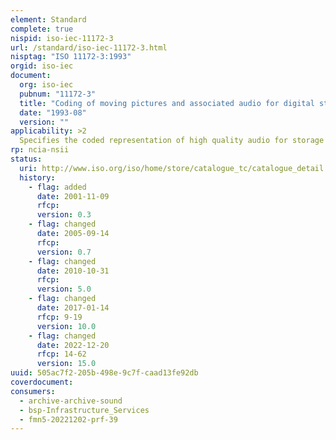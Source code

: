 ```yaml
---
element: Standard
complete: true
nispid: iso-iec-11172-3
url: /standard/iso-iec-11172-3.html
nisptag: "ISO 11172-3:1993"
orgid: iso-iec
document:
  org: iso-iec
  pubnum: "11172-3"
  title: "Coding of moving pictures and associated audio for digital storage media at up to about 1,5 Mbit/s; PCM Part 3: audio"
  date: "1993-08"
  version: ""
applicability: >2
  Specifies the coded representation of high quality audio for storage media and the method for decoding of high quality audio signals. Is intended for application to digital storage media providing a total continuous transfer rate of about 1,5 Mbit/s for both audio and video bitstreams, such as CD, DAT and magnetic hard disc, and for sampling rates of 32 kHz, 44,1 kHz, and 48 kHz.
rp: ncia-nsii
status:
  uri: http://www.iso.org/iso/home/store/catalogue_tc/catalogue_detail.htm?csnumber=22412
  history: 
    - flag: added
      date: 2001-11-09
      rfcp: 
      version: 0.3
    - flag: changed
      date: 2005-09-14
      rfcp: 
      version: 0.7
    - flag: changed
      date: 2010-10-31
      rfcp: 
      version: 5.0
    - flag: changed
      date: 2017-01-14
      rfcp: 9-19
      version: 10.0
    - flag: changed
      date: 2022-12-20
      rfcp: 14-62
      version: 15.0
uuid: 505ac7f2-205b-498e-9c7f-caad13fe92db
coverdocument:
consumers:
  - archive-archive-sound
  - bsp-Infrastructure_Services
  - fmn5-20221202-prf-39
---
```

